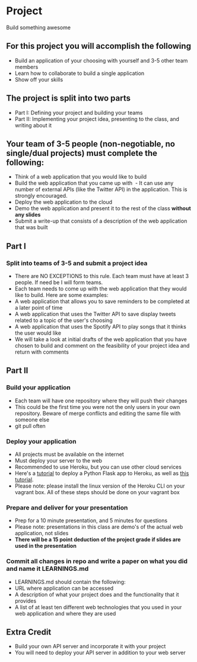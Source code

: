 # Project
Build something awesome

## For this project you will accomplish the following
 - Build an application of your choosing with yourself and 3-5 other team members
 - Learn how to collaborate to build a single application
 - Show off your skills
 
## The project is split into two parts
  - Part I: Defining your project and building your teams
  - Part II: Implementing your project idea, presenting to the class, and writing about it

## Your team of 3-5 people (non-negotiable, no single/dual projects) must complete the following:
 - Think of a web application that you would like to build
 - Build the web application that you came up with
  - It can use any number of external APIs (like the Twitter API) in the application. This is strongly encouraged.
 - Deploy the web application to the cloud
 - Demo the web application and present it to the rest of the class **without any slides**
 - Submit a write-up that consists of a description of the web application that was built
 

## Part I

### Split into teams of 3-5 and submit a project idea
 - There are NO EXCEPTIONS to this rule. Each team must have at least 3 people. If need be I will form teams.
 - Each team needs to come up with the web application that they would like to build. Here are some examples:
  - A web application that allows you to save reminders to be completed at a later point of time
  - A web application that uses the Twitter API to save display tweets related to a topic of the user's choosing
  - A web application that uses the Spotify API to play songs that it thinks the user would like
 - We will take a look at initial drafts of the web application that you have chosen to build and comment on the feasibility of your project idea and return with comments
 
## Part II
 
### Build your application
 - Each team will have one repository where they will push their changes
 - This could be the first time you were not the only users in your own repository. Beware of merge conflicts and editing the same file with someone else
 - git pull often
 
### Deploy your application
 - All projects must be available on the internet
 - Must deploy your server to the web
 - Recommended to use Heroku, but you can use other cloud services
  - Here's a [tutorial](https://coderwall.com/p/pstm1w/deploying-a-flask-app-at-heroku) to deploy a Python Flask app to Heroku, as well as [this tutorial](https://devcenter.heroku.com/articles/getting-started-with-python#introduction). 
  - Please note: please install the linux version of the Heroku CLI on your vagrant box. All of these steps should be done on your vagrant box
 
### Prepare and deliver for your presentation
 - Prep for a 10 minute presentation, and 5 minutes for questions
 - Please note: presentations in this class are demo's of the actual web application, not slides
 - **There will be a 15 point deduction of the project grade if slides are used in the presentation**
 
### Commit all changes in repo and write a paper on what you did and name it LEARNINGS.md
 - LEARNINGS.md should contain the following:
  - URL where application can be accessed
  - A description of what your project does and the functionality that it provides
  - A list of at least ten different web technologies that you used in your web application and where they are used
 
## Extra Credit
 - Build your own API server and incorporate it with your project
 - You will need to deploy your API server in addition to your web server
